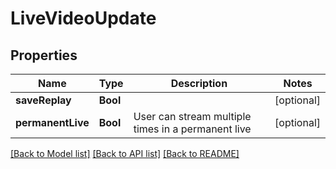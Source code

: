 # LiveVideoUpdate

## Properties
Name | Type | Description | Notes
------------ | ------------- | ------------- | -------------
**saveReplay** | **Bool** |  | [optional] 
**permanentLive** | **Bool** | User can stream multiple times in a permanent live | [optional] 

[[Back to Model list]](../README.md#documentation-for-models) [[Back to API list]](../README.md#documentation-for-api-endpoints) [[Back to README]](../README.md)


